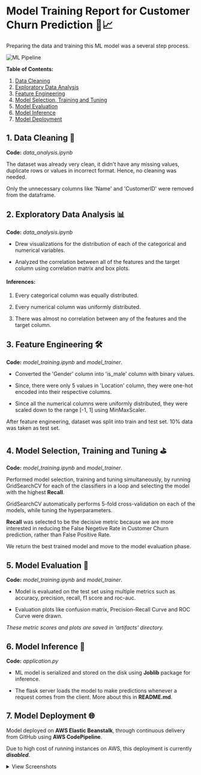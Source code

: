 # Model Training Report for Customer Churn Prediction 🧾📈

Preparing the data and training this ML model was a several step process.

![ML Pipeline](https://www.forepaas.com/wp-content/uploads/2020/10/AI-Pipeline-3-e1640272705496.jpg)

**Table of Contents:**  
1. [Data Cleaning](#1-data-cleaning-)
2. [Exploratory Data Analysis](#2-exploratory-data-analysis-)
3. [Feature Engineering](#3-feature-engineering-)
4. [Model Selection, Training and Tuning](#4-model-selection-training-and-tuning-)
5. [Model Evaluation](#5-model-evaluation-)
6. [Model Inference](#6-model-inference-)
7. [Model Deployment](#7-model-deployment-)

## 1. Data Cleaning 🧹

**Code:** *data_analysis.ipynb*

The dataset was already very clean, it didn't have any missing values, duplicate rows or values in incorrect format. Hence, no cleaning was needed.

Only the unnecessary columns like 'Name' and 'CustomerID' were removed from the dataframe.

## 2. Exploratory Data Analysis 📊

**Code:** *data_analysis.ipynb*

- Drew visualizations for the distribution of each of the categorical and numerical variables.

- Analyzed the correlation between all of the features and the target column using correlation matrix and box plots.

#### Inferences:
1. Every categorical column was equally distributed.

2. Every numerical column was uniformly distributed.

3. There was almost no correlation between any of the features and the target column.

## 3. Feature Engineering 🛠

**Code:** *model_training.ipynb*  and *model_trainer*.

- Converted the 'Gender' column into 'is_male' column with binary values.

- Since, there were only 5 values in 'Location' column, they were one-hot encoded into their respective columns.

- Since all the numerical columns were uniformly distributed, they were scaled down to the range [-1, 1] using MinMaxScaler.

After feature engineering, dataset was split into train and test set. 10% data was taken as test set. 

## 4. Model Selection, Training and Tuning ⛳

**Code:** *model_training.ipynb* and *model_trainer*.

Performed model selection, training and tuning simultaneously, by running GridSearchCV for each of the classifiers in a loop and selecting the model with the highest **Recall**.

GridSearchCV automatically performs 5-fold cross-validation on each of the models, while tuning the hyperparameters.

**Recall** was selected to be the decisive metric because we are more interested in reducing the False Negetive Rate in Customer Churn prediction, rather than False Positive Rate.

We return the best trained model and move to the model evaluation phase.

## 5. Model Evaluation 🧪

**Code:** *model_training.ipynb* and *model_trainer*.

- Model is evaluated on the test set using multiple metrics such as accuracy, precision, recall, f1 score and roc-auc.

- Evaluation plots like confusion matrix, Precision-Recall Curve and ROC Curve were drawn.

*These metric scores and plots are saved in 'artifacts' directory.*

## 6. Model Inference 🚂

**Code:** *application.py*

- ML model is serialized and stored on the disk using **Joblib** package for inference.

- The flask server loads the model to make predictions whenever a request comes from the client. More about this in **README.md**.

## 7. Model Deployment 🌐

Model deployed on **AWS Elastic Beanstalk**, through continuous delivery from GitHub using **AWS CodePipeline**.

Due to high cost of running instances on AWS, this deployment is currently ***disabled***.

<details>
<summary> View Screenshots </summary>

![CodePipeline](/images/cp.png)

![AWS Beanstalk](/images/ebs.png)

![Request to application](/images/aws_req.png)

</details>